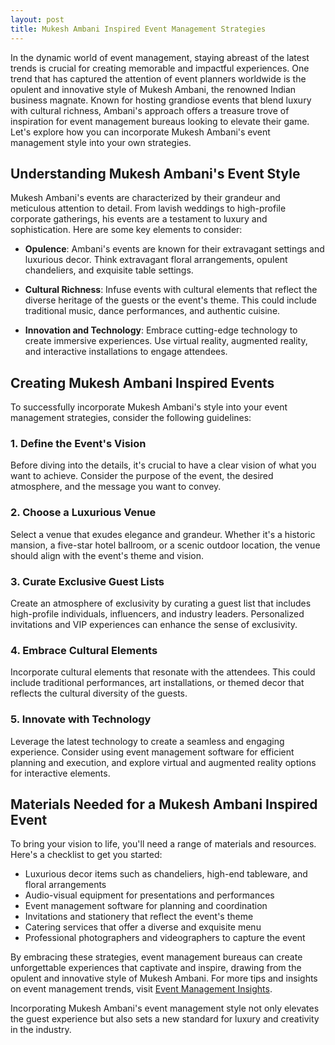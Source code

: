 ```yaml
---
layout: post
title: Mukesh Ambani Inspired Event Management Strategies
---
```



In the dynamic world of event management, staying abreast of the latest trends is crucial for creating memorable and impactful experiences. One trend that has captured the attention of event planners worldwide is the opulent and innovative style of Mukesh Ambani, the renowned Indian business magnate. Known for hosting grandiose events that blend luxury with cultural richness, Ambani's approach offers a treasure trove of inspiration for event management bureaus looking to elevate their game. Let's explore how you can incorporate Mukesh Ambani's event management style into your own strategies.

## Understanding Mukesh Ambani's Event Style

Mukesh Ambani's events are characterized by their grandeur and meticulous attention to detail. From lavish weddings to high-profile corporate gatherings, his events are a testament to luxury and sophistication. Here are some key elements to consider:

- **Opulence**: Ambani's events are known for their extravagant settings and luxurious decor. Think extravagant floral arrangements, opulent chandeliers, and exquisite table settings.

- **Cultural Richness**: Infuse events with cultural elements that reflect the diverse heritage of the guests or the event's theme. This could include traditional music, dance performances, and authentic cuisine.

- **Innovation and Technology**: Embrace cutting-edge technology to create immersive experiences. Use virtual reality, augmented reality, and interactive installations to engage attendees.

## Creating Mukesh Ambani Inspired Events

To successfully incorporate Mukesh Ambani's style into your event management strategies, consider the following guidelines:

### 1. Define the Event's Vision

Before diving into the details, it's crucial to have a clear vision of what you want to achieve. Consider the purpose of the event, the desired atmosphere, and the message you want to convey.

### 2. Choose a Luxurious Venue

Select a venue that exudes elegance and grandeur. Whether it's a historic mansion, a five-star hotel ballroom, or a scenic outdoor location, the venue should align with the event's theme and vision.

### 3. Curate Exclusive Guest Lists

Create an atmosphere of exclusivity by curating a guest list that includes high-profile individuals, influencers, and industry leaders. Personalized invitations and VIP experiences can enhance the sense of exclusivity.

### 4. Embrace Cultural Elements

Incorporate cultural elements that resonate with the attendees. This could include traditional performances, art installations, or themed decor that reflects the cultural diversity of the guests.

### 5. Innovate with Technology

Leverage the latest technology to create a seamless and engaging experience. Consider using event management software for efficient planning and execution, and explore virtual and augmented reality options for interactive elements.

## Materials Needed for a Mukesh Ambani Inspired Event

To bring your vision to life, you'll need a range of materials and resources. Here's a checklist to get you started:

- Luxurious decor items such as chandeliers, high-end tableware, and floral arrangements
- Audio-visual equipment for presentations and performances
- Event management software for planning and coordination
- Invitations and stationery that reflect the event's theme
- Catering services that offer a diverse and exquisite menu
- Professional photographers and videographers to capture the event

By embracing these strategies, event management bureaus can create unforgettable experiences that captivate and inspire, drawing from the opulent and innovative style of Mukesh Ambani. For more tips and insights on event management trends, visit [Event Management Insights](https://www.eventmanagementinsights.com).

Incorporating Mukesh Ambani's event management style not only elevates the guest experience but also sets a new standard for luxury and creativity in the industry.